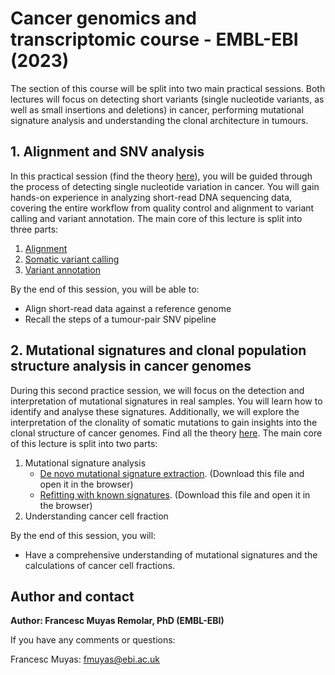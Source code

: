 # Cancer genomics and transcriptomic course - EMBL-EBI (2023)

The section of this course will be split into two main practical sessions. Both lectures will focus on detecting short variants (single nucleotide variants, as well as small insertions and deletions) in cancer, performing mutational signature analysis and understanding the clonal architecture in tumours. 

## 1. Alignment and SNV analysis
In this practical session (find the theory [here](https://github.com/cortes-ciriano-lab/CancerGenomicsCourse_EMBL-EBI/blob/main/presentations/Introduction_to_somatic_variant_calling.CancerGenomicsTranscriptomics2023.Fmuyas.pdf)), you will be guided through the process of detecting single nucleotide variation in cancer. You will gain hands-on experience in analyzing short-read DNA sequencing data, covering the entire workflow from quality control and alignment to variant calling and variant annotation. The main core of this lecture is split into three parts:

1. [Alignment](https://github.com/cortes-ciriano-lab/CancerGenomicsCourse_EMBL-EBI/blob/main/docs/Alignment.md)
2. [Somatic variant calling](https://github.com/cortes-ciriano-lab/CancerGenomicsCourse_EMBL-EBI/blob/main/docs/VariantCalling.md)
3. [Variant annotation](https://github.com/cortes-ciriano-lab/CancerGenomicsCourse_EMBL-EBI/blob/main/docs/VariantAnnotation.md)

By the end of this session, you will be able to:
- Align short-read data against a reference genome
- Recall the steps of a tumour-pair SNV pipeline

## 2. Mutational signatures and clonal population structure analysis in cancer genomes
During this second practice session, we will focus on the detection and interpretation of mutational signatures in real samples. You will learn how to identify and analyse these signatures. Additionally, we will explore the interpretation of the clonality of somatic mutations to gain insights into the clonal structure of cancer genomes. Find all the theory [here](https://github.com/cortes-ciriano-lab/CancerGenomicsCourse_EMBL-EBI/blob/main/presentations/Introduction_to_somatic_variant_calling.CancerGenomicsTranscriptomics2023.Fmuyas.pdf). The main core of this lecture is split into two parts:

1. Mutational signature analysis
   - [De novo mutational signature extraction](https://github.com/cortes-ciriano-lab/CancerGenomicsCourse_EMBL-EBI/blob/main/docs/SomaticMutationAnalysis_denovo.html). (Download this file and open it in the browser)
   - [Refitting with known signatures](https://github.com/cortes-ciriano-lab/CancerGenomicsCourse_EMBL-EBI/blob/main/docs/SomaticMutationAnalysis_refitting.html). (Download this file and open it in the browser)
3. Understanding cancer cell fraction

By the end of this session, you will:
- Have a comprehensive understanding of mutational signatures and the calculations of cancer cell fractions.

## Author and contact
**Author: Francesc Muyas Remolar, PhD (EMBL-EBI)**
  
If you have any comments or questions:

Francesc Muyas: fmuyas@ebi.ac.uk
